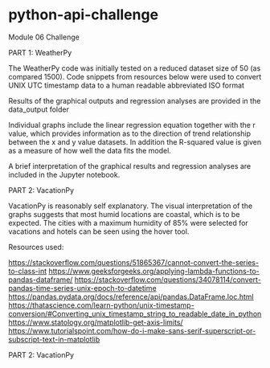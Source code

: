 # python-api-challenge
Module 06 Challenge

PART 1: WeatherPy

The WeatherPy code was initially tested on a reduced dataset size of 50 (as compared 1500).
Code snippets from resources below were used to convert UNIX UTC timestamp data to a human readable abbreviated ISO format

Results of the graphical outputs and regression analyses are provided in the data_output folder

Individual graphs include the linear regression equation together with the r value, which provides information as to the direction of trend relationship between the x and y value datasets. In addition the R-squared value is given as a measure of how well the data fits the model.

A brief interpretation of the graphical results and regression analyses are included in the Jupyter notebook.


PART 2: VacationPy

VacationPy is reasonably self explanatory. The visual interpretation of the graphs suggests that most humid locations are coastal, which is to be expected. The cities with a maximum humidity of 85% were selected for vacations and hotels can be seen using the hover tool.

Resources used:

https://stackoverflow.com/questions/51865367/cannot-convert-the-series-to-class-int
https://www.geeksforgeeks.org/applying-lambda-functions-to-pandas-dataframe/
https://stackoverflow.com/questions/34078114/convert-pandas-time-series-unix-epoch-to-datetime
https://pandas.pydata.org/docs/reference/api/pandas.DataFrame.loc.html
https://thatascience.com/learn-python/unix-timestamp-conversion/#Converting_unix_timestamp_string_to_readable_date_in_python
https://www.statology.org/matplotlib-get-axis-limits/
https://www.tutorialspoint.com/how-do-i-make-sans-serif-superscript-or-subscript-text-in-matplotlib

PART 2: VacationPy

